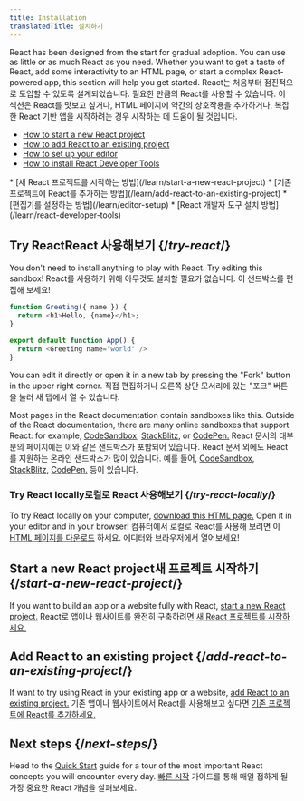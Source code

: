 ```yaml
---
title: Installation
translatedTitle: 설치하기
---
```


<Intro>

React has been designed from the start for gradual adoption. You can use as little or as much React as you need. Whether you want to get a taste of React, add some interactivity to an HTML page, or start a complex React-powered app, this section will help you get started.
<Trans>React는 처음부터 점진적으로 도입할 수 있도록 설계되었습니다. 필요한 만큼의 React를 사용할 수 있습니다. 이 섹션은 React를 맛보고 싶거나, HTML 페이지에 약간의 상호작용을 추가하거나, 복잡한 React 기반 앱을 시작하려는 경우 시작하는 데 도움이 될 것입니다.</Trans>

</Intro>

<YouWillLearn isChapter={true}>

* [How to start a new React project](/learn/start-a-new-react-project)
* [How to add React to an existing project](/learn/add-react-to-an-existing-project)
* [How to set up your editor](/learn/editor-setup)
* [How to install React Developer Tools](/learn/react-developer-tools)

<TransBlock>
  * [새 React 프로젝트를 시작하는 방법](/learn/start-a-new-react-project)
  * [기존 프로젝트에 React를 추가하는 방법](/learn/add-react-to-an-existing-project)
  * [편집기를 설정하는 방법](/learn/editor-setup)
  * [React 개발자 도구 설치 방법](/learn/react-developer-tools)
</TransBlock>

</YouWillLearn>

## Try React<Trans>React 사용해보기</Trans> {/*try-react*/}

You don't need to install anything to play with React. Try editing this sandbox!
<Trans>React를 사용하기 위해 아무것도 설치할 필요가 없습니다. 이 샌드박스를 편집해 보세요!</Trans>

<Sandpack>

```js
function Greeting({ name }) {
  return <h1>Hello, {name}</h1>;
}

export default function App() {
  return <Greeting name="world" />
}
```

</Sandpack>

You can edit it directly or open it in a new tab by pressing the "Fork" button in the upper right corner.
<Trans>직접 편집하거나 오른쪽 상단 모서리에 있는 "포크" 버튼을 눌러 새 탭에서 열 수 있습니다.</Trans>

Most pages in the React documentation contain sandboxes like this. Outside of the React documentation, there are many online sandboxes that support React: for example, [CodeSandbox](https://codesandbox.io/s/new), [StackBlitz](https://stackblitz.com/fork/react), or [CodePen.](https://codepen.io/pen?&editors=0010&layout=left&prefill_data_id=3f4569d1-1b11-4bce-bd46-89090eed5ddb)
<Trans>React 문서의 대부분의 페이지에는 이와 같은 샌드박스가 포함되어 있습니다. React 문서 외에도 React를 지원하는 온라인 샌드박스가 많이 있습니다. 예를 들어, [CodeSandbox](https://codesandbox.io/s/new), [StackBlitz](https://stackblitz.com/fork/react), [CodePen.](https://codepen.io/pen?&editors=0010&layout=left&prefill_data_id=3f4569d1-1b11-4bce-bd46-89090eed5ddb) 등이 있습니다.</Trans>

### Try React locally<Trans>로컬로 React 사용해보기</Trans> {/*try-react-locally*/}

To try React locally on your computer, [download this HTML page.](https://gist.githubusercontent.com/gaearon/0275b1e1518599bbeafcde4722e79ed1/raw/db72dcbf3384ee1708c4a07d3be79860db04bff0/example.html) Open it in your editor and in your browser!
<Trans>컴퓨터에서 로컬로 React를 사용해 보려면 이 [HTML 페이지를 다운로드](https://raw.githubusercontent.com/reactjs/reactjs.org/main/static/html/single-file-example.html) 하세요. 에디터와 브라우저에서 열어보세요!</Trans>

## Start a new React project<Trans>새 프로젝트 시작하기</Trans> {/*start-a-new-react-project*/}

If you want to build an app or a website fully with React, [start a new React project.](/learn/start-a-new-react-project)
<Trans>React로 앱이나 웹사이트를 완전히 구축하려면 [새 React 프로젝트를 시작하세요.](/learn/start-a-new-react-project)</Trans>

## Add React to an existing project {/*add-react-to-an-existing-project*/}

If want to try using React in your existing app or a website, [add React to an existing project.](/learn/add-react-to-an-existing-project)
<Trans>기존 앱이나 웹사이트에서 React를 사용해보고 싶다면 [기존 프로젝트에 React를 추가하세요.](/learn/add-react-to-an-existing-project)</Trans>

## Next steps {/*next-steps*/}

Head to the [Quick Start](/learn) guide for a tour of the most important React concepts you will encounter every day.
<Trans>[빠른 시작](/learn) 가이드를 통해 매일 접하게 될 가장 중요한 React 개념을 살펴보세요.</Trans>
